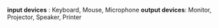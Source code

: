 __input devices__ : Keyboard, Mouse, Microphone
__output devices__: Monitor, Projector, Speaker, Printer
